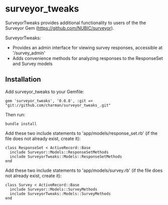 # surveyor_tweaks

SurveyorTweaks provides additional functionality to users of the the Surveyor Gem (https://github.com/NUBIC/surveyor).

SurveyorTweaks:
* Provides an admin interface for viewing survey responses, accessible at '/survey_admin'
* Adds convenience methods for analyzing responses to the ResponseSet and Survey models


## Installation

Add surveyor_tweaks to your Gemfile:

    gem 'surveyor_tweaks', '0.0.8', :git => "git://github.com/charman/surveyor_tweaks_.git"

Then run:

    bundle install

Add these two include statements to 'app/models/response_set.rb' (if the file does not already exist, create it):

    class ResponseSet < ActiveRecord::Base
      include Surveyor::Models::ResponseSetMethods
      include SurveyorTweaks::Models::ResponseSetMethods
    end

Add these two include statements to 'app/models/survey.rb' (if the file does not already exist, create it):

    class Survey < ActiveRecord::Base
      include Surveyor::Models::SurveyMethods
      include SurveyorTweaks::Models::SurveyMethods
    end

